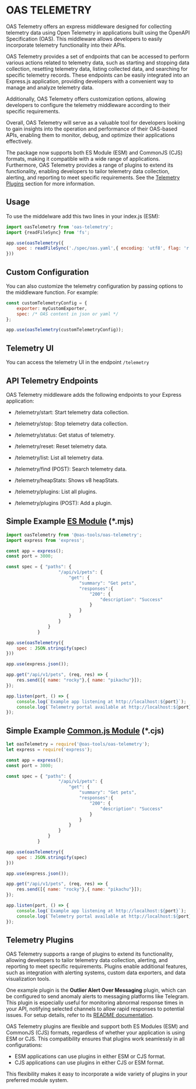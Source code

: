 # OAS TELEMETRY

OAS Telemetry offers an express middleware designed for collecting telemetry data using Open Telemetry in applications built using the OpenAPI Specification (OAS). This middleware allows developers to easily incorporate telemetry functionality into their APIs.

OAS Telemetry provides a set of endpoints that can be accessed to perform various actions related to telemetry data, such as starting and stopping data collection, resetting telemetry data, listing collected data, and searching for specific telemetry records. These endpoints can be easily integrated into an Express.js application, providing developers with a convenient way to manage and analyze telemetry data.

Additionally, OAS Telemetry offers customization options, allowing developers to configure the telemetry middleware according to their specific requirements.

Overall, OAS Telemetry will serve as a valuable tool for developers looking to gain insights into the operation and performance of their OAS-based APIs, enabling them to monitor, debug, and optimize their applications effectively.

The package now supports both ES Module (ESM) and CommonJS (CJS) formats, making it compatible with a wide range of applications. Furthermore, OAS Telemetry provides a range of plugins to extend its functionality, enabling developers to tailor telemetry data collection, alerting, and reporting to meet specific requirements. See the [Telemetry Plugins](#telemetry-plugins) section for more information.





## Usage
To use the middelware add this two lines in your index.js (ESM):
```js
import oasTelemetry from 'oas-telemetry';
import {readFileSync} from 'fs';

app.use(oasTelemetry({
    spec : readFileSync('./spec/oas.yaml',{ encoding: 'utf8', flag: 'r' })
}))

```

## Custom Configuration

You can also customize the telemetry configuration by passing options to the middleware function. For example:
```js
const customTelemetryConfig = {
    exporter: myCustomExporter,
    spec: /* OAS content in json or yaml */
};

app.use(oasTelemetry(customTelemetryConfig));
```

## Telemetry UI

You can access the telemetry UI in the endpoint ``/telemetry``


## API Telemetry Endpoints

OAS Telemetry middleware adds the following endpoints to your Express application:


- /telemetry/start: Start telemetry data collection.
- /telemetry/stop: Stop telemetry data collection.
- /telemetry/status: Get status of telemetry.
- /telemetry/reset: Reset telemetry data.
- /telemetry/list: List all telemetry data.
- /telemetry/find (POST): Search telemetry data.
- /telemetry/heapStats: Shows v8 heapStats.

- /telemetry/plugins: List all plugins.
- /telemetry/plugins (POST): Add a plugin.


## Simple Example [ES Module](https://nodejs.org/docs/latest/api/esm.html) (*.mjs)
```js index.mjs
import oasTelemetry from '@oas-tools/oas-telemetry';
import express from 'express';

const app = express();
const port = 3000;

const spec = { "paths": {
                    "/api/v1/pets": {
                        "get": {
                            "summary": "Get pets",
                            "responses":{
                                "200": {
                                    "description": "Success"
                                }
                            }
                        }
                    }
                }
            }

app.use(oasTelemetry({
    spec : JSON.stringify(spec)
}))

app.use(express.json());

app.get("/api/v1/pets", (req, res) => {
    res.send([{ name: "rocky"},{ name: "pikachu"}]);
});

app.listen(port, () => {
    console.log(`Example app listening at http://localhost:${port}`);
    console.log(`Telemetry portal available at http://localhost:${port}/telemetry`);
});
```

## Simple Example [Common.js Module](https://nodejs.org/docs/latest/api/modules.html) (*.cjs)
```js index.cjs
let oasTelemetry = require('@oas-tools/oas-telemetry');
let express = require('express');

const app = express();
const port = 3000;

const spec = { "paths": {
                    "/api/v1/pets": {
                        "get": {
                            "summary": "Get pets",
                            "responses":{
                                "200": {
                                    "description": "Success"
                                }
                            }
                        }
                    }
                }
            }

app.use(oasTelemetry({
    spec : JSON.stringify(spec)
}))

app.use(express.json());

app.get("/api/v1/pets", (req, res) => {
    res.send([{ name: "rocky"},{ name: "pikachu"}]);
});

app.listen(port, () => {
    console.log(`Example app listening at http://localhost:${port}`);
    console.log(`Telemetry portal available at http://localhost:${port}/telemetry`);
});
```

## Telemetry Plugins

OAS Telemetry supports a range of plugins to extend its functionality, allowing developers to tailor telemetry data collection, alerting, and reporting to meet specific requirements. Plugins enable additional features, such as integration with alerting systems, custom data exporters, and data visualization tools.

One example plugin is the **Outlier Alert Over Messaging** plugin, which can be configured to send anomaly alerts to messaging platforms like Telegram. This plugin is especially useful for monitoring abnormal response times in your API, notifying selected channels to allow rapid responses to potential issues. For setup details, refer to its [README documentation](https://github.com/oas-tools/oas-telemetry-plugin-outlier-messaging/blob/main/README.md).

OAS Telemetry plugins are flexible and support both ES Modules (ESM) and CommonJS (CJS) formats, regardless of whether your application is using ESM or CJS. This compatibility ensures that plugins work seamlessly in all configurations:
- ESM applications can use plugins in either ESM or CJS format.
- CJS applications can use plugins in either CJS or ESM format.

This flexibility makes it easy to incorporate a wide variety of plugins in your preferred module system.


